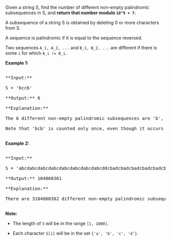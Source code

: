 

Given a string S, find the number of different non-empty palindromic subsequences in S, and **return that number modulo `10^9 + 7`.**



A subsequence of a string S is obtained by deleting 0 or more characters from S.



A sequence is palindromic if it is equal to the sequence reversed.



Two sequences `A_1, A_2, ...` and `B_1, B_2, ...` are different if there is some `i` for which `A_i != B_i`.


**Example 1:**<br />
<pre>
**Input:** 
S = 'bccb'
**Output:** 6
**Explanation:** 
The 6 different non-empty palindromic subsequences are 'b', 'c', 'bb', 'cc', 'bcb', 'bccb'.
Note that 'bcb' is counted only once, even though it occurs twice.
</pre>


**Example 2:**<br />
<pre>
**Input:** 
S = 'abcdabcdabcdabcdabcdabcdabcdabcddcbadcbadcbadcbadcbadcbadcbadcba'
**Output:** 104860361
**Explanation:** 
There are 3104860382 different non-empty palindromic subsequences, which is 104860361 modulo 10^9 + 7.
</pre>


**Note:**
- The length of `S` will be in the range `[1, 1000]`.
- Each character `S[i]` will be in the set `{'a', 'b', 'c', 'd'}`.

